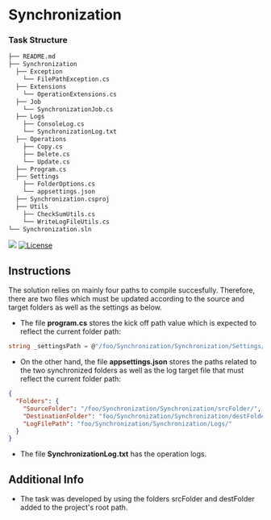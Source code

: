 # Synchronization

### Task Structure
```sh
├── README.md
├── Synchronization
  ├── Exception
    └── FilePathException.cs
  ├── Extensions
    └── OperationExtensions.cs
  ├── Job
    └── SynchronizationJob.cs
  ├── Logs
    ├── ConsoleLog.cs
    └── SynchronizationLog.txt
  ├── Operations
    ├── Copy.cs
    ├── Delete.cs
    └── Update.cs
  ├── Program.cs
  ├── Settings
    ├── FolderOptions.cs
    └── appsettings.json
  ├── Synchronization.csproj
  ├── Utils
    ├── CheckSumUtils.cs
    └── WriteLogFileUtils.cs  
└── Synchronization.sln
```
![](https://img.shields.io/badge/build-success-brightgreen.svg)
[![License](http://img.shields.io/:license-apache-blue.svg)](http://www.apache.org/licenses/LICENSE-2.0.html)

## Instructions

The solution relies on mainly four paths to compile succesfully. Therefore, there are two files which must be updated according to the source and target folders as well as the settings as below.

- The file **program.cs** stores the kick off path value which is expected to reflect the current folder path: 
```csharp
string _settingsPath = @"/foo/Synchronization/Synchronization/Settings/appsettings.json";
```

- On the other hand, the file **appsettings.json** stores the paths related to the two synchronized folders as well as the log target file that must reflect the current folder path: 
```json
{
  "Folders": {
    "SourceFolder": "/foo/Synchronization/Synchronization/srcFolder/",
    "DestinationFolder": "foo/Synchronization/Synchronization/destFolder/",
    "LogFilePath": "foo/Synchronization/Synchronization/Logs/"
  }
}
```

- The file **SynchronizationLog.txt** has the operation logs.

## Additional Info
- The task was developed by using the folders srcFolder and destFolder added to the project's root path.


